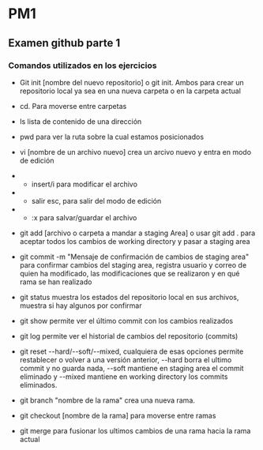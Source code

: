 # PM1
## Examen github parte 1

### Comandos utilizados en los ejercicios

* Git init [nombre del nuevo repositorio] o git init. Ambos para crear un repositorio local ya sea en una nueva carpeta o en la carpeta actual
* cd. Para moverse entre carpetas
* ls lista de contenido de una dirección
* pwd para ver la ruta sobre la cual estamos posicionados

* vi [nombre de un archivo nuevo] crea un arcivo nuevo y entra en modo de edición 
* - insert/i para modificar el archivo
* - salir esc, para salir del modo de edición
* * :x para salvar/guardar el archivo

* git add [archivo o carpeta a mandar a staging Area] o usar git add . para aceptar todos los cambios de working directory y pasar a staging area
* git commit -m "Mensaje de confirmación de cambios de staging area" para confirmar cambios del staging area, registra usuario y correo de quien ha modificado, las modificaciones que se realizaron y en qué rama se han realizado
* git status muestra los estados del repositorio local en sus archivos, muestra si hay algunos por confirmar
* git show permite ver el último commit con los cambios realizados
* git log permite ver el historial de cambios del repositorio (commits)
* git reset --hard/--soft/--mixed, cualquiera de esas opciones permite restablecer o volver a una versión anterior, --hard borra el ultimo commit y no guarda nada, --soft mantiene en staging area el commit eliminado y --mixed mantiene en working directory los commits eliminados.
* git branch "nombre de la rama" crea una nueva rama.
* git checkout [nombre de la rama] para moverse entre ramas
* git merge para fusionar los ultimos cambios de una rama hacia la rama actual